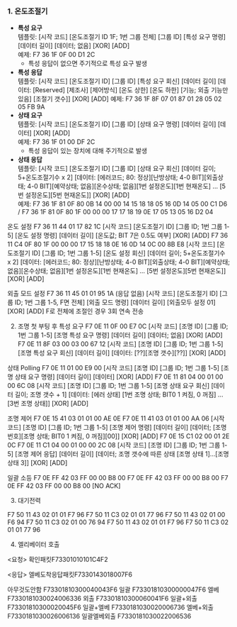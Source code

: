<h3>1. 온도조절기</h3>

+ **특성 요구**<br>
  템플릿: [시작 코드] [온도조절기 ID 1F; 1번 그룹 전체] [그룹 ID] [특성 요구 명령] [데이터 길이] [데이터; 없음] [XOR] [ADD]<br>
  예제: F7 36 1F 0F 00 D1 2C <br>
  * 특성 응답이 없으면 주기적으로 특성 요구 발생
+ **특성 응답**<br>
  템플릿: [시작 코드] [온도조절기 ID] [그룹 ID] [특성 요구 회신] [데이터 길이] [데이터: [Reserved] [제조사] [제어방식] [온도 상한] [온도 하한] [기능; 외출 기능만 있음] [조절기 갯수]] [XOR] [ADD]
  예제: F7 36 1F 8F 07 01 87 01 28 05 02 05 FB 9A 
+ **상태 요구**<br>
  템플릿: [시작 코드] [온도조절기 ID] [그룹 ID] [상태 요구 명령] [데이터 길이] [데이터] [XOR] [ADD]<br>
  예제: F7 36 1F 01 00 DF 2C <br>
  * 특성 응답이 있는 장치에 대해 주기적으로 발생
+ **상태 응답**<br>
  템플릿: [시작 코드] [온도조절기 ID] [그룹 ID] [상태 요구 회신] [데이터 길이; 5+온도조절기수 x 2] [데이터: [에러코드; 80: 정상][난방상태; 4-0 BIT][외출상태; 4-0 BIT][예약상태; 없음][온수상태; 없음][1번 설정온도][1번 현재온도] ... [5번 설정온도][5번 현재온도]] [XOR] [ADD]<br>
  예제: F7 36 1F 81 0F 80 0B 14 00 00 14 15 18 18 05 16 0D 14 05 00 C1 D6 / F7 36 1F 81 0F 80 1F 00 00 00 17 17 18 19 0E 17 05 13 05 16 D2 04 

온도 설정 F7 36 11 44 01 17 82 1C [시작 코드] [온도조절기 ID] [그룹 ID; 1번 그룹 1-5] [온도 설정 명령] [데이터 길이] [온도값; BIT 7은 0.5도 여부] [XOR] [ADD] F7 36 11 C4 0F 80 1F 00 00 00 17 15 18 18 0E 16 0D 14 0C 00 8B E8 [시작 코드] [온도조절기 ID] [그룹 ID; 1번 그룹 1-5] [온도 설정 회신] [데이터 길이; 5+온도조절기수 x 2] [데이터: [에러코드; 80: 정상][난방상태; 4-0 BIT][외출상태; 4-0 BIT][예약상태; 없음][온수상태; 없음][1번 설정온도][1번 현재온도] ... [5번 설정온도][5번 현재온도]] [XOR] [ADD]

외출 모드 설정 F7 36 11 45 01 01 95 1A (응답 없음) [시작 코드] [온도조절기 ID] [그룹 ID; 1번 그룹 1-5, F면 전체] [외출 모드 명령] [데이터 길이] [외출모두 설정 01] [XOR] [ADD] F로 전체에 조절인 경우 3회 연속 전송

2. 조명
첫 부팅 후 특성 요구 F7 0E 11 0F 00 E7 0C [시작 코드] [조명 ID] [그룹 ID; 1번 그룹 1-5] [조명 특성 요구 명령] [데이터 길이] [데이터; 없음] [XOR] [ADD] F7 0E 11 8F 03 00 03 00 67 12 [시작 코드] [조명 ID] [그룹 ID; 1번 그룹 1-5] [조명 특성 요구 회신] [데이터 길이] [데이터: [??][조명 갯수][??]] [XOR] [ADD]

상태 Polling F7 0E 11 01 00 E9 00 [시작 코드] [조명 ID] [그룹 ID; 1번 그룹 1-5] [조명 상태 요구 명령] [데이터 길이] [데이터] [XOR] [ADD] F7 0E 11 81 04 00 01 00 00 6C 08 [시작 코드] [조명 ID] [그룹 ID; 1번 그룹 1-5] [조명 상태 요구 회신] [데이터 길이; 조명 갯수 + 1] [데이터: [에러 상태] [1번 조명 상태; BIT0 1 켜짐, 0 꺼짐] ... [3번 조명 상태]] [XOR] [ADD]

조명 제어 F7 0E 15 41 03 01 01 00 AE 0E F7 0E 11 41 03 01 01 00 AA 06 [시작 코드] [조명 ID] [그룹 ID; 1번 그룹 1-5] [조명 제어 명령] [데이터 길이] [데이터; [조명 번호][조명 상태; BIT0 1 켜짐, 0 꺼짐][00]] [XOR] [ADD] F7 0E 15 C1 02 00 01 2E 0C F7 0E 11 C1 04 00 01 00 00 2C 08 [시작 코드] [조명 ID] [그룹 ID; 1번 그룹 1-5] [조명 제어 응답] [데이터 길이] [데이터; 조명 갯수에 따른 상태 [조명 상태 1]...[조명 상태 3]] [XOR] [ADD]

일괄 소등 F7 0E FF 42 03 FF 00 00 B8 00 F7 0E FF 42 03 FF 00 00 B8 00 F7 0E FF 42 03 FF 00 00 B8 00 [NO ACK]

3. 대기전력 

F7 50 11 43 02 01 01 F7 96 F7 50 11 C3 02 01 01 77 96
F7 50 11 43 02 01 00 F6 94 F7 50 11 C3 02 01 00 76 94
F7 50 11 43 02 01 01 F7 96 F7 50 11 C3 02 01 01 77 96

4. 엘리베이터 호출

<요청>
확인패킷F73301010101C4F2

<응답>
엘베도착응답패킷F7330143018007F6

아무것도안함
F73301810300040043F6
일괄
F73301810300000047F6
엘베
F7330181030024006336
외출
F73301810300060041F6
일괄+외출
F73301810300020045F6
일괄+엘베
F7330181030020006736
엘베+외출
F7330181030026006136
일괄엘베외출
F7330181030022006536
